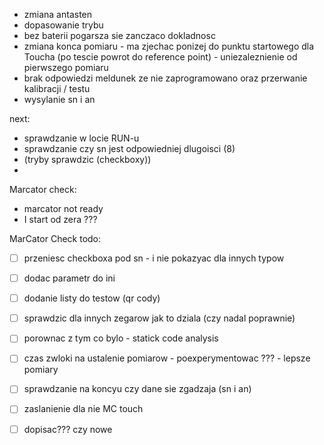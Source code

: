 - zmiana antasten
- dopasowanie trybu 
- bez baterii pogarsza sie zanczaco dokladnosc
- zmiana konca pomiaru - ma zjechac ponizej do punktu startowego dla Toucha (po tescie powrot do reference point) - uniezaleznienie od pierwszego pomiaru
- brak odpowiedzi meldunek ze nie zaprogramowano oraz przerwanie kalibracji / testu
- wysylanie sn i an



next:
- sprawdzanie w locie RUN-u
- sprawdzanie czy sn jest odpowiedniej dlugoisci (8)
- (tryby sprawdzic (checkboxy))
- 



Marcator check:
- marcator not ready
- I start od zera ???




MarCator Check todo:
- [ ] przeniesc checkboxa pod sn - i nie pokazyac dla innych typow
- [ ] dodac parametr do ini
- [ ] dodanie listy do testow (qr cody)
- [ ] sprawdzic dla innych zegarow jak to dziala (czy nadal poprawnie)
- [ ] porownac z tym co bylo - statick code analysis
- [ ] czas zwloki na ustalenie pomiarow - poexperymentowac ??? - lepsze pomiary
- [ ] sprawdzanie na koncyu czy dane sie zgadzaja (sn i an)
- [ ] zaslanienie dla nie MC touch
- [ ] dopisac??? czy nowe


